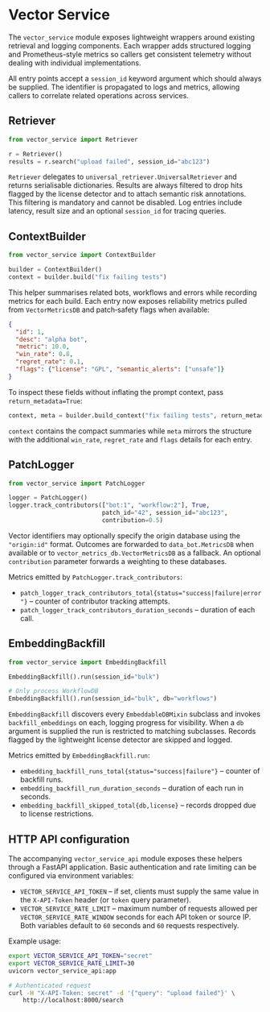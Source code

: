 # Vector Service

The `vector_service` module exposes lightweight wrappers around existing
retrieval and logging components. Each wrapper adds structured logging and
Prometheus-style metrics so callers get consistent telemetry without dealing
with individual implementations.

All entry points accept a `session_id` keyword argument which should always be
supplied.  The identifier is propagated to logs and metrics, allowing callers to
correlate related operations across services.

## Retriever

```python
from vector_service import Retriever

r = Retriever()
results = r.search("upload failed", session_id="abc123")
```

`Retriever` delegates to `universal_retriever.UniversalRetriever` and returns
serialisable dictionaries. Results are always filtered to drop hits flagged by
the license detector and to attach semantic risk annotations. This filtering is
mandatory and cannot be disabled. Log entries include latency, result size and
an optional `session_id` for tracing queries.

## ContextBuilder

```python
from vector_service import ContextBuilder

builder = ContextBuilder()
context = builder.build("fix failing tests")
```

This helper summarises related bots, workflows and errors while recording
metrics for each build.  Each entry now exposes reliability metrics pulled from
`VectorMetricsDB` and patch‑safety flags when available:

```json
{
  "id": 1,
  "desc": "alpha bot",
  "metric": 10.0,
  "win_rate": 0.8,
  "regret_rate": 0.1,
  "flags": {"license": "GPL", "semantic_alerts": ["unsafe"]}
}
```

To inspect these fields without inflating the prompt context, pass
`return_metadata=True`:

```python
context, meta = builder.build_context("fix failing tests", return_metadata=True)
```

`context` contains the compact summaries while `meta` mirrors the structure with
the additional `win_rate`, `regret_rate` and `flags` details for each entry.

## PatchLogger

```python
from vector_service import PatchLogger

logger = PatchLogger()
logger.track_contributors(["bot:1", "workflow:2"], True,
                          patch_id="42", session_id="abc123",
                          contribution=0.5)
```

Vector identifiers may optionally specify the origin database using the
`"origin:id"` format. Outcomes are forwarded to `data_bot.MetricsDB` when
available or to `vector_metrics_db.VectorMetricsDB` as a fallback.  An optional
`contribution` parameter forwards a weighting to these databases.

Metrics emitted by `PatchLogger.track_contributors`:

- `patch_logger_track_contributors_total{status="success|failure|error"}` –
  counter of contributor tracking attempts.
- `patch_logger_track_contributors_duration_seconds` – duration of each call.

## EmbeddingBackfill

```python
from vector_service import EmbeddingBackfill

EmbeddingBackfill().run(session_id="bulk")

# Only process WorkflowDB
EmbeddingBackfill().run(session_id="bulk", db="workflows")
```

`EmbeddingBackfill` discovers every `EmbeddableDBMixin` subclass and invokes
`backfill_embeddings` on each, logging progress for visibility. When a `db`
argument is supplied the run is restricted to matching subclasses. Records
flagged by the lightweight license detector are skipped and logged.

Metrics emitted by `EmbeddingBackfill.run`:

- `embedding_backfill_runs_total{status="success|failure"}` – counter of
  backfill runs.
- `embedding_backfill_run_duration_seconds` – duration of each run in seconds.
- `embedding_backfill_skipped_total{db,license}` – records dropped due to
  license restrictions.

## HTTP API configuration

The accompanying `vector_service_api` module exposes these helpers through a
FastAPI application.  Basic authentication and rate limiting can be configured
via environment variables:

- `VECTOR_SERVICE_API_TOKEN` – if set, clients must supply the same value in the
  `X-API-Token` header (or `token` query parameter).
- `VECTOR_SERVICE_RATE_LIMIT` – maximum number of requests allowed per
  `VECTOR_SERVICE_RATE_WINDOW` seconds for each API token or source IP.  Both
  variables default to `60` seconds and `60` requests respectively.

Example usage:

```bash
export VECTOR_SERVICE_API_TOKEN="secret"
export VECTOR_SERVICE_RATE_LIMIT=30
uvicorn vector_service_api:app

# Authenticated request
curl -H "X-API-Token: secret" -d '{"query": "upload failed"}' \
    http://localhost:8000/search
```

